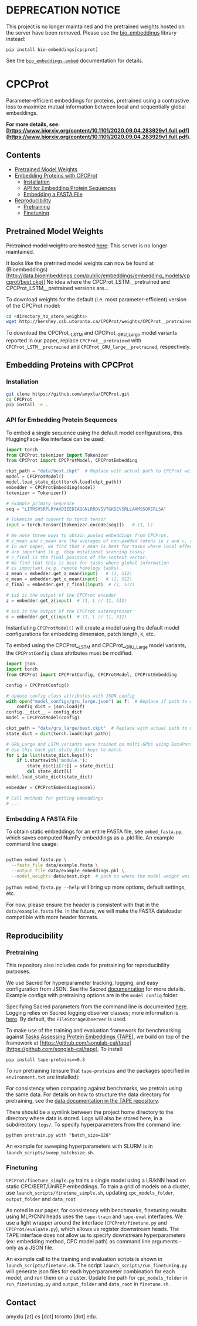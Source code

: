 # DEPRECATION NOTICE
This project is no longer maintained and the pretrained weights hosted on the server have been removed. Please use the [bio_embeddings](https://github.com/sacdallago/bio_embeddings) library instead:

```
pip install bio-embeddings[cpcprot]
```

See the [`bio_embeddings.embed`](https://docs.bioembeddings.com/v0.2.3/api/bio_embeddings.embed.html) documentation for details.

# CPCProt
Parameter-efficient embeddings for proteins, pretrained using a contrastive loss to maximize mutual information between local and sequentially global embeddings.

**For more details, see: [https://www.biorxiv.org/content/10.1101/2020.09.04.283929v1.full.pdf](https://www.biorxiv.org/content/10.1101/2020.09.04.283929v1.full.pdf).**

## Contents
* [Pretrained Model Weights](#pretrained-model-weights)
* [Embedding Proteins with CPCProt](#embedding-proteins-with-cpcprot)
    * [Installation](#installation)
    * [API for Embedding Protein Sequences](#api-for-embedding-protein-sequences)
    * [Embedding a FASTA File](#embedding-a-fasta-file)
* [Reproducibility](#reproducibility)
    * [Pretraining](#pretraining)
    * [Finetuning](#finetuning)
    
## Pretrained Model Weights

~~Pretrained model weights are hosted [here](http://hershey.csb.utoronto.ca/CPCProt/weights/).~~  This server is no longer maintained. 

It looks like the pretrined model weights can now be found at (Bioembeddings)[http://data.bioembeddings.com/public/embeddings/embedding_models/cpcprot/best.ckpt]
No idea where the CPCProt_LSTM__pretrained and CPCProt_LSTM__pretrained versions are...

To download weights for the default (i.e. most parameter-efficient) version of the CPCProt model:

```bash
cd <directory_to_store_weights>
wget http://hershey.csb.utoronto.ca/CPCProt/weights/CPCProt__pretrained/best.ckpt
```
To download the CPCProt_<sub>LSTM</sub> and CPCProt_<sub>GRU_Large</sub> model variants reported in our paper, replace `CPCProt__pretrained` with `CPCProt_LSTM__pretrained` and `CPCProt_GRU_large__pretrained`, respectively.

## Embedding Proteins with CPCProt 
### Installation

```bash
git clone https://github.com/amyxlu/CPCProt.git
cd CPCProt
pip install -e .
```

### API for Embedding Protein Sequences

To embed a single sequence using the default model configurations, this HuggingFace-like interface can be used:


```python
import torch
from CPCProt.tokenizer import Tokenizer
from CPCProt import CPCProtModel, CPCProtEmbedding

ckpt_path = "data/best.ckpt"  # Replace with actual path to CPCProt weights
model = CPCProtModel()
model.load_state_dict(torch.load(ckpt_path))
embedder = CPCProtEmbedding(model)
tokenizer = Tokenizer()

# Example primary sequence
seq = "LITRSVSRPLRYAVDIIEDIAQGNLRRDVSVTGKDEVSRLLAAMSSQRERLSA"

# Tokenize and convert to torch tensor
input = torch.tensor([tokenizer.encode(seq)])   # (1, L)

# We note three ways to obtain pooled embeddings from CPCProt.
# z_mean and c_mean are the averages of non-padded tokens in z and c, respectively.
# In our paper, we find that z_mean is best for tasks where local effects
# are important (e.g. deep mutational scanning tasks)
# c_final is the final position of the context vector.
# We find that this is best for tasks where global information
# is important (e.g. remote homology tasks).
z_mean = embedder.get_z_mean(input)   # (1, 512)
c_mean = embedder.get_c_mean(input)   # (1, 512)
c_final = embedder.get_c_final(input)  # (1, 512)

# $z$ is the output of the CPCProt encoder
z = embedder.get_z(input)  # (1, L // 11, 512)

# $c$ is the output of the CPCProt autoregressor
c = embedder.get_c(input)  # (1, L // 11, 512)
```

Instantiating `CPCProtModel()` will create a model using the default model configurations for embedding dimension, patch length, `K`, etc.

To embed using the CPCProt_<sub>LSTM</sub> and CPCProt_<sub>GRU_Large</sub> model variants, the `CPCProtConfig` class attributes must be modified.

```python
import json
import torch
from CPCProt import CPCProtConfig, CPCProtModel, CPCProtEmbedding 

config = CPCProtConfig()

# Update config class attributes with JSON config
with open("model_configs/gru_large.json") as f:  # Replace if path to config file is different
    config_dict = json.load(f)
config.__dict__ = config_dict 
model = CPCProtModel(config)

ckpt_path = "data/gru_large/best.ckpt"  # Replace with actual path to CPCProt_GRU_Large weights
state_dict = dict(torch.load(ckpt_path))

# GRU_Large and LSTM variants were trained on multi-GPUs using DataParallel
# Use this hack get state_dict keys to match
for i in list(state_dict.keys()):
    if i.startswith('module.'):
        state_dict[i[7:]] = state_dict[i]
        del state_dict[i]
model.load_state_dict(state_dict)

embedder = CPCProtEmbedding(model)

# Call methods for getting embeddings
# ...
```

### Embedding A FASTA File 
To obtain static embeddings for an entire FASTA file, see `embed_fasta.py`, which saves computed NumPy embeddings as a .pkl file. An example command line usage:

```bash

python embed_fasta.py \
  --fasta_file data/example.fasta \
  --output_file data/example_embeddings.pkl \
  --model_weights data/best.ckpt  # path to where the model weight was saved.

```

`python embed_fasta.py --help` will bring up more options, default settings, etc.
  
For now, please ensure the header is consistent with that in the `data/example.fasta` file. In the future, we will make the FASTA dataloader compatible with more header formats.

## Reproducibility
 
### Pretraining

This repository also includes code for pretraining for reproducibility purposes.

We use Sacred for hyperparameter tracking, logging, and easy configuration from JSON. See the Sacred [documentation](https://sacred.readthedocs.io/en/stable/index.html) for more details. Example configs with pretraining options are in the `model_config` folder.

Specifying Sacred parameters from the command line is documented [here](https://sacred.readthedocs.io/en/stable/command_line.html). Logging relies on Sacred logging observer classes; more information is [here](https://sacred.readthedocs.io/en/stable/observers.html). By default, the `FileStorageObserver` is used.

To make use of the training and evaluation framework for benchmarking against [Tasks Assessing Protein Embeddings (TAPE)](https://github.com/songlab-cal/tape), we build on top of the framework at [https://github.com/songlab-cal/tape](https://github.com/songlab-cal/tape). To install:

```
pip install tape-proteins==0.3
```

To run pretraining (ensure that `tape-proteins` and the packages specified in `environment.txt` are installed):

For consistency when comparing against benchmarks, we pretrain using the same data. For details on how to structure the data directory for pretraining, see the [data documentation in the TAPE repository](https://github.com/songlab-cal/tape#data).

There should be a symlink between the project home directory to the directory where data is stored. Logs will also be stored here, in a subdirectory `logs/`.
To specify hyperparameters from the command line:

```
python pretrain.py with "batch_size=128" 
```

An example for sweeping hyperparameters with SLURM is in `launch_scripts/sweep_batchsize.sh`. 

### Finetuning
`CPCProt/finetune_simple.py` trains a single model using a LR/kNN head on static CPC/BERT/UniREP embeddings. To train a grid of models on a cluster, use `launch_scripts/finetune_simple.sh`, updating `cpc_models_folder`, `output_folder` and `data_root`

As noted in our paper, for consistency with benchmarks, finetuning results using MLP/CNN heads uses the `tape-train` and `tape-eval` interfaces. We use a light wrapper around the interface (`CPCProt/finetune.py` and `CPCProt/evaluate.py`), which allows us register downstream heads. The TAPE interface does not allow us to specify downstream hyperparameters (ex: embedding method, CPC model path) as command line arguments - only as a JSON file.

An example call to the training and evaluation scripts is shown in `launch_scripts/finetune.sh`. The script `launch_scripts/run_finetuning.py` will generate json files for each hyperparameter combination for each model, and run them on a cluster. Update the path for `cpc_models_folder` in `run_finetuning.py` and `output_folder` and `data_root` in `finetune.sh`.

## Contact
amyxlu [at] cs [dot] toronto [dot] edu.
